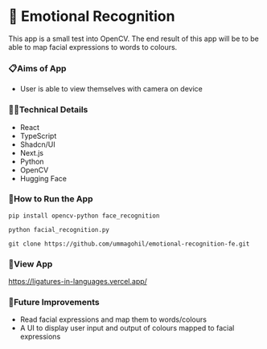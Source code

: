 # 👋 Emotional Recognition
This app is a small test into OpenCV. The end result of this app will be to be able to map facial expressions to words to colours.

### 📋Aims of App

- User is able to view themselves with camera on device

### 👩‍💻Technical Details

- React
- TypeScript
- Shadcn/UI
- Next.js
- Python
- OpenCV
- Hugging Face

### 🔧How to Run the App

`pip install opencv-python face_recognition`

`python facial_recognition.py`

`git clone https://github.com/ummagohil/emotional-recognition-fe.git`

### 👀View App
[https://ligatures-in-languages.vercel.app/
](https://emotions-recognition.vercel.app/)

### 💭Future Improvements

- Read facial expressions and map them to words/colours
- A UI to display user input and output of colours mapped to facial expressions 
